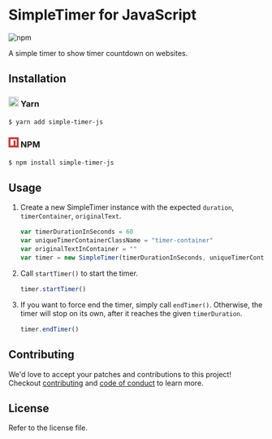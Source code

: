 # SimpleTimer for JavaScript
![npm](https://img.shields.io/npm/v/simple-timer-js)

A simple timer to show timer countdown on websites.

## Installation
### <img src="https://avatars1.githubusercontent.com/u/22247014?s=200&v=4" width="20" height="20"> Yarn
```bash
$ yarn add simple-timer-js
```

### <img src="https://raw.githubusercontent.com/github/explore/80688e429a7d4ef2fca1e82350fe8e3517d3494d/topics/npm/npm.png" width="20" height="20"> NPM
```bash
$ npm install simple-timer-js
```

## Usage
1. Create a new SimpleTimer instance with the expected `duration`, `timerContainer`, `originalText`.
    ```javascript
    var timerDurationInSeconds = 60
    var uniqueTimerContainerClassName = "timer-container"
    var originalTextInContainer = ""
    var timer = new SimpleTimer(timerDurationInSeconds, uniqueTimerContainerClassName, originalTextInContainer)
    ```

1. Call `startTimer()` to start the timer.
    ```javascript
    timer.startTimer()
    ```

1. If you want to force end the timer, simply call `endTimer()`. Otherwise, the timer will stop on its own, after it reaches the given `timerDuration`.
    ```javascript
    timer.endTimer()
    ```

## Contributing
We'd love to accept your patches and contributions to this project! Checkout [contributing](CONTRIBUTING.md) and [code of conduct](CODE_OF_CONDUCT.md) to learn more.

## License
Refer to the license file.
